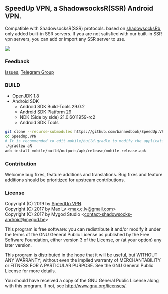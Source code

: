 ## SpeedUp VPN, a ShadowsocksR(SSR) Android VPN. 

Compatible with ShadowsocksR(SSR) protocols. based on <a href="https://github.com/shadowsocksRb/shadowsocksRb-android">shadowsocksRb</a>, only added built-in SSR servers. If you are not satisfied with our built-in SSR vpn servers, you can add or import any SSR server to use.

<p><a href="https://play.google.com/store/apps/details?id=free.ssr.proxy.SpeedUp.VPN"><img src="https://camo.githubusercontent.com/bdaf711a93d64d0bb5e5abfc346a8b84ea47f164/68747470733a2f2f706c61792e676f6f676c652e636f6d2f696e746c2f656e5f75732f6261646765732f696d616765732f67656e657269632f656e2d706c61792d62616467652e706e67" style="max-width:100%"></a>
</p>

### Feedback
<a href="https://github.com/bannedbook/fanqiang/issues/new">Issues</a>, <a target="_blank" href="https://t.me/fqchat">Telegram Group</a>

### BUILD

* OpenJDK 1.8
* Android SDK
  - Android SDK Build-Tools 29.0.2
  - Android SDK Platform 29
  - NDK (Side by side) 21.0.6011959-rc2
  - Android SDK Tools

```bash
git clone --recurse-submodules https://github.com/bannedbook/SpeedUp.VPN.git
cd SpeedUp.VPN
# It is recommended to edit mobile/build.gradle to modify the applicationId to avoid detection.
./gradlew aR
adb install mobile/build/outputs/apk/release/mobile-release.apk
```

### Contribution

Welcome bug fixes, feature additions and translations. Bug fixes and feature additions should be prioritized for upstream contributions.

### License
<p>Copyright (C) 2019 by <a href="https://github.com/bannedbook/SpeedUp.VPN">SpeedUp VPN</a>.<br>
Copyright (C) 2017 by Max Lv &lt;<a href="mailto:max.c.lv@gmail.com">max.c.lv@gmail.com</a>&gt;<br>
Copyright (C) 2017 by Mygod Studio &lt;<a href="mailto:contact-shadowsocks-android@mygod.be">contact-shadowsocks-android@mygod.be</a>&gt;</p>
<p>This program is free software: you can redistribute it and/or modify
it under the terms of the GNU General Public License as published by
the Free Software Foundation, either version 3 of the License, or
(at your option) any later version.</p>
<p>This program is distributed in the hope that it will be useful,
but WITHOUT ANY WARRANTY; without even the implied warranty of
MERCHANTABILITY or FITNESS FOR A PARTICULAR PURPOSE.  See the
GNU General Public License for more details.</p>
<p>You should have received a copy of the GNU General Public License
along with this program. If not, see <a href="http://www.gnu.org/licenses/" rel="nofollow">http://www.gnu.org/licenses/</a>.</p>
